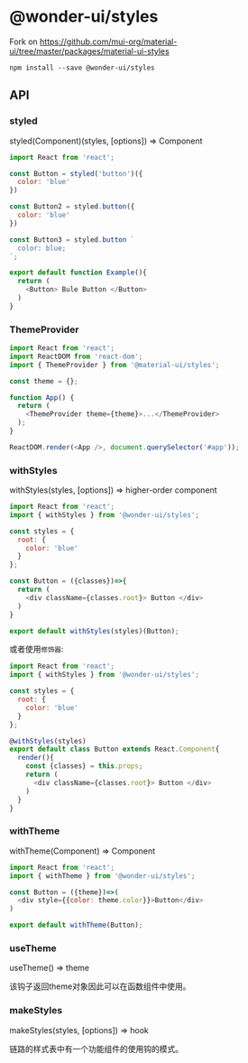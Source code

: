 # @wonder-ui/styles

Fork on https://github.com/mui-org/material-ui/tree/master/packages/material-ui-styles

```
npm install --save @wonder-ui/styles
```

## API 

### styled

styled(Component)(styles, [options]) => Component

```js
import React from 'react';

const Button = styled('button')({
  color: 'blue'
})

const Button2 = styled.button({
  color: 'blue'
})

const Button3 = styled.button `
  color: blue;
`;

export default function Example(){
  return (
    <Button> Bule Button </Button>
  )
}

```

### ThemeProvider

```js
import React from 'react';
import ReactDOM from 'react-dom';
import { ThemeProvider } from '@material-ui/styles';

const theme = {};

function App() {
  return (
    <ThemeProvider theme={theme}>...</ThemeProvider>
  );
}

ReactDOM.render(<App />, document.querySelector('#app'));
```

### withStyles

withStyles(styles, [options]) => higher-order component

```js
import React from 'react';
import { withStyles } from '@wonder-ui/styles';

const styles = {
  root: {
    color: 'blue'
  }
};

const Button = ({classes})=>{
  return (
    <div className={classes.root}> Button </div>
  )
}

export default withStyles(styles)(Button);
```

或者使用`修饰器`:

```js
import React from 'react';
import { withStyles } from '@wonder-ui/styles';

const styles = {
  root: {
    color: 'blue'
  }
};

@withStyles(styles)
export default class Button extends React.Component{
  render(){
    const {classes} = this.props;
    return (
      <div className={classes.root}> Button </div>
    )
  }
}

```

### withTheme

withTheme(Component) => Component

```js
import React from 'react';
import { withTheme } from '@wonder-ui/styles';

const Button = ({theme})=>(
  <div style={{color: theme.color}}>Button</div>
)

export default withTheme(Button);
```


### useTheme

useTheme() => theme

该钩子返回theme对象因此可以在函数组件中使用。

### makeStyles

makeStyles(styles, [options]) => hook

链路的样式表中有一个功能组件的使用钩的模式。
